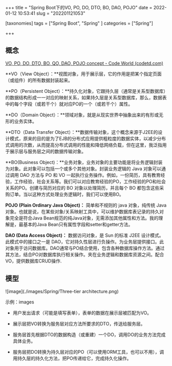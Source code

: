+++
title = "Spring Boot下的VO, PO, DO, DTO, BO, DAO, POJO"
date = 2022-01-12 10:53:41
slug = "202201121053"

[taxonomies]
tags = ["Spring Boot", "Spring" ]
categories = ["Spring"]

+++

<!-- more -->

## 概念

[VO, PO, DO, DTO, BO, QO, DAO, POJO concept - Code World (codetd.com)](https://www.codetd.com/en/article/12351967)

**VO（View Object）：**视图对象，用于展示层，它的作用是把某个指定页面（或组件）的所有数据封装起来。

**PO（Persistent Object）：**持久化对象，它跟持久层（通常是关系型数据库）的数据结构形成一一对应的映射关系，如果持久层是关系型数据库，那么，数据表中的每个字段（或若干个）就对应PO的一个（或若干个）属性。

**DO（Domain Object）：**领域对象，就是从现实世界中抽象出来的有形或无形的业务实体。

**DTO（Data Transfer Object）：**数据传输对象，这个概念来源于J2EE的设计模式，原来的目的是为了EJB的分布式应用提供粗粒度的数据实体，以减少分布式调用的次数，从而提高分布式调用的性能和降低网络负载，但在这里，我泛指用于展示层与服务层之间的数据传输对象。

**BO(Business Object)：**业务对象，业务对象的主要功能是将业务逻辑封装为对象。此对象可以包括一个或多个其他对象。封装业务逻辑的 Java 对象可以通过调用 DAO 方法与 PO 和 VO 一起执行业务操作。例如，一份简历，具有教育经验，工作经验，社会关系等。我们可以对应教育经验的PO，工作经验的PO和社会关系的PO。创建与简历对应的 BO 对象以处理简历，并且每个 BO 都包含这些采购订单。当以这种方式处理业务逻辑时，我们可以使用BO。

**POJO (Plain Ordinary Java Object)：** 简单和不规则的 java 对象，纯传统 Java 对象。也就是说，在某些对象/关系映射工具中，可以维护数据库表记录的持久对象完全是符合Java Bean规范的纯Java对象，无需添加其他属性和方法。我的理解是，最基本的Java Bean只有属性字段和setter和getter方法。

**DAO (Data Access Object)：** 数据访问对象，是 Sun 的标准 J2EE 设计模式。此模式中的接口之一是 DAO，它对持久性层进行负操作。为业务层提供接口。此对象用于访问数据库。DAO通常与PO结合使用，包含各种数据库操作方法。通过其方法，结合PO对数据库执行相关操作。夹在业务逻辑和数据库资源之间。配合VO，提供数据库CRUD操作.



## 模型

![image](./images/Spring/Three-tier architecture.png)

示例：images

- 用户发出请求（可能是填写表单），表单的数据在展示层被匹配为VO。

- 展示层把VO转换为服务层对应方法所要求的DTO，传送给服务层。

- 服务层首先根据DTO的数据构造（或重建）一个DO，调用DO的业务方法完成具体业务。

- 服务层把DO转换为持久层对应的PO（可以使用ORM工具，也可以不用），调用持久层的持久化方法，把PO传递给它，完成持久化操作。
